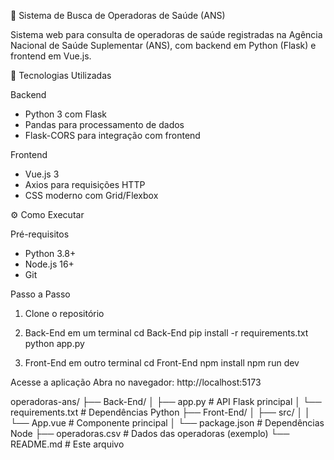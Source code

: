 🏥 Sistema de Busca de Operadoras de Saúde (ANS)



Sistema web para consulta de operadoras de saúde registradas na Agência Nacional de Saúde Suplementar (ANS), com backend em Python (Flask) e frontend em Vue.js.

🚀 Tecnologias Utilizadas

Backend
- Python 3 com Flask
- Pandas para processamento de dados
- Flask-CORS para integração com frontend

 Frontend
- Vue.js 3
- Axios para requisições HTTP
- CSS moderno com Grid/Flexbox

⚙️ Como Executar

Pré-requisitos
- Python 3.8+
- Node.js 16+
- Git

Passo a Passo

1. Clone o repositório

2. Back-End em um terminal
cd Back-End
pip install -r requirements.txt
python app.py

3. Front-End em outro terminal
cd Front-End
npm install
npm run dev

Acesse a aplicação
Abra no navegador: http://localhost:5173


operadoras-ans/
├── Back-End/
│   ├── app.py               # API Flask principal
│   └── requirements.txt     # Dependências Python
├── Front-End/
│   ├── src/
│   │   └── App.vue          # Componente principal
│   └── package.json         # Dependências Node
├── operadoras.csv           # Dados das operadoras (exemplo)
└── README.md                # Este arquivo
